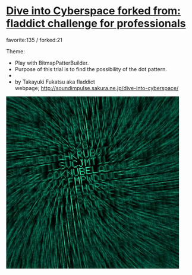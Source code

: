 # [Dive into Cyberspace forked from: fladdict challenge for professionals](http://wonderfl.net/c/jEBd)

favorite:135 / forked:21

Theme:  
* Play with BitmapPatterBuilder.  
* Purpose of this trial is to find the possibility of the dot pattern.  
*  
* by Takayuki Fukatsu aka fladdict  
webpage; http://soundimpulse.sakura.ne.jp/dive-into-cyberspace/

![thumbnail](./thumbnail.jpg)
